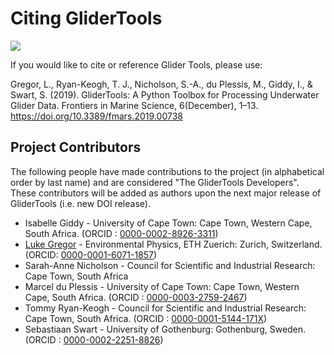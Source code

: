 Citing GliderTools
==================

[![](https://zenodo.org/badge/141922866.svg)](https://zenodo.org/badge/latestdoi/141922866)

If you would like to cite or reference Glider Tools, please use:

Gregor, L., Ryan-Keogh, T. J., Nicholson, S.-A., du Plessis, M., Giddy, I., & Swart, S. (2019). GliderTools: A Python Toolbox for Processing Underwater Glider Data. Frontiers in Marine Science, 6(December), 1–13. https://doi.org/10.3389/fmars.2019.00738


Project Contributors
--------------------

The following people have made contributions to the project (in alphabetical order by last name) and are considered "The GliderTools Developers". These contributors will be added as authors upon the next major release of GliderTools (i.e. new DOI release).

- Isabelle Giddy - University of Cape Town: Cape Town, Western Cape, South Africa. (ORCID : [0000-0002-8926-3311](https://orcid.org/0000-0002-8926-3311))
- [Luke Gregor](https://github.com/luke-gregor) - Environmental Physics, ETH Zuerich: Zurich, Switzerland. (ORCID: [0000-0001-6071-1857](https://orcid.org/0000-0001-6071-1857))
- Sarah-Anne Nicholson - Council for Scientific and Industrial Research: Cape Town, South Africa
- Marcel du Plessis - University of Cape Town: Cape Town, Western Cape, South Africa. (ORCID : [0000-0003-2759-2467](https://orcid.org/0000-0003-2759-2467))
- Tommy Ryan-Keogh - Council for Scientific and Industrial Research: Cape Town, South Africa. (ORCID : [0000-0001-5144-171X](https://orcid.org/0000-0001-5144-171X))
- Sebastiaan Swart - University of Gothenburg: Gothenburg, Sweden. (ORCID : [0000-0002-2251-8826](https://orcid.org/0000-0002-2251-8826))
